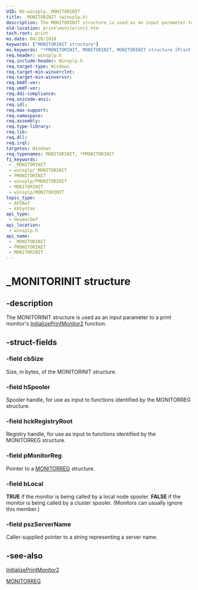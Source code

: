 ```yaml
---
UID: NS:winsplp._MONITORINIT
title: _MONITORINIT (winsplp.h)
description: The MONITORINIT structure is used as an input parameter to a print monitor's InitializePrintMonitor2 function.
old-location: print\monitorinit.htm
tech.root: print
ms.date: 04/20/2018
keywords: ["MONITORINIT structure"]
ms.keywords: "*PMONITORINIT, MONITORINIT, MONITORINIT structure [Print Devices], PMONITORINIT, PMONITORINIT structure pointer [Print Devices], _MONITORINIT, print.monitorinit, spoolfnc_321f67a1-b279-4909-af99-d3e564bf3555.xml, winsplp/MONITORINIT, winsplp/PMONITORINIT"
req.header: winsplp.h
req.include-header: Winsplp.h
req.target-type: Windows
req.target-min-winverclnt: 
req.target-min-winversvr: 
req.kmdf-ver: 
req.umdf-ver: 
req.ddi-compliance: 
req.unicode-ansi: 
req.idl: 
req.max-support: 
req.namespace: 
req.assembly: 
req.type-library: 
req.lib: 
req.dll: 
req.irql: 
targetos: Windows
req.typenames: MONITORINIT, *PMONITORINIT
f1_keywords:
 - _MONITORINIT
 - winsplp/_MONITORINIT
 - PMONITORINIT
 - winsplp/PMONITORINIT
 - MONITORINIT
 - winsplp/MONITORINIT
topic_type:
 - APIRef
 - kbSyntax
api_type:
 - HeaderDef
api_location:
 - winsplp.h
api_name:
 - _MONITORINIT
 - PMONITORINIT
 - MONITORINIT
---
```


# _MONITORINIT structure


## -description

The MONITORINIT structure is used as an input parameter to a print monitor's <a href="/windows-hardware/drivers/ddi/winsplp/nf-winsplp-initializeprintmonitor2">InitializePrintMonitor2</a> function.

## -struct-fields

### -field cbSize

Size, in bytes, of the MONITORINIT structure.

### -field hSpooler

Spooler handle, for use as input to functions identified by the MONITORREG structure.

### -field hckRegistryRoot

Registry handle, for use as input to functions identified by the MONITORREG structure.

### -field pMonitorReg

Pointer to a <a href="/windows-hardware/drivers/ddi/winsplp/ns-winsplp-_monitorreg">MONITORREG</a> structure.

### -field bLocal

<b>TRUE</b> if the monitor is being called by a local node spooler. <b>FALSE</b> if the monitor is being called by a cluster spooler. (Monitors can usually ignore this member.)

### -field pszServerName

Caller-supplied pointer to a string representing a server name.

## -see-also

<a href="/windows-hardware/drivers/ddi/winsplp/nf-winsplp-initializeprintmonitor2">InitializePrintMonitor2</a>



<a href="/windows-hardware/drivers/ddi/winsplp/ns-winsplp-_monitorreg">MONITORREG</a>

